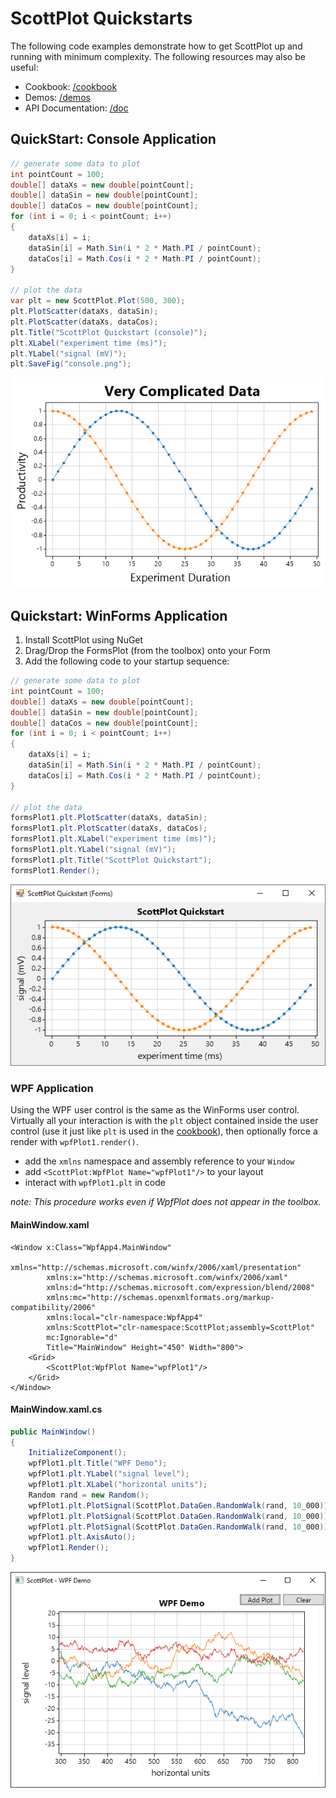 # ScottPlot Quickstarts

The following code examples demonstrate how to get ScottPlot up and running with minimum complexity. The following resources may also be useful:
* Cookbook: [/cookbook](/cookbook)
* Demos: [/demos](/demos)
* API Documentation: [/doc](/doc)

## QuickStart: Console Application

```cs
// generate some data to plot
int pointCount = 100;
double[] dataXs = new double[pointCount];
double[] dataSin = new double[pointCount];
double[] dataCos = new double[pointCount];
for (int i = 0; i < pointCount; i++)
{
    dataXs[i] = i;
    dataSin[i] = Math.Sin(i * 2 * Math.PI / pointCount);
    dataCos[i] = Math.Cos(i * 2 * Math.PI / pointCount);
}

// plot the data
var plt = new ScottPlot.Plot(500, 300);
plt.PlotScatter(dataXs, dataSin);
plt.PlotScatter(dataXs, dataCos);
plt.Title("ScottPlot Quickstart (console)");
plt.XLabel("experiment time (ms)");
plt.YLabel("signal (mV)");
plt.SaveFig("console.png");
```

![](console.png)

## Quickstart: WinForms Application

1. Install ScottPlot using NuGet
2. Drag/Drop the FormsPlot (from the toolbox) onto your Form
3. Add the following code to your startup sequence:

```cs
// generate some data to plot
int pointCount = 100;
double[] dataXs = new double[pointCount];
double[] dataSin = new double[pointCount];
double[] dataCos = new double[pointCount];
for (int i = 0; i < pointCount; i++)
{
	dataXs[i] = i;
	dataSin[i] = Math.Sin(i * 2 * Math.PI / pointCount);
	dataCos[i] = Math.Cos(i * 2 * Math.PI / pointCount);
}

// plot the data
formsPlot1.plt.PlotScatter(dataXs, dataSin);
formsPlot1.plt.PlotScatter(dataXs, dataCos);
formsPlot1.plt.XLabel("experiment time (ms)");
formsPlot1.plt.YLabel("signal (mV)");
formsPlot1.plt.Title("ScottPlot Quickstart");
formsPlot1.Render();
```

![](winforms.png)

### WPF Application

Using the WPF user control is the same as the WinForms user control. Virtually all your interaction is with the `plt` object contained inside the user control (use it just like `plt` is used in the [cookbook](/cookbook)), then optionally force a render with `wpfPlot1.render()`. 

* add the `xmlns` namespace and assembly reference to your `Window`
* add `<ScottPlot:WpfPlot Name="wpfPlot1"/>` to your layout
* interact with `wpfPlot1.plt` in code

_note: This procedure works even if WpfPlot does not appear in the toolbox._

#### MainWindow.xaml

```xaml
<Window x:Class="WpfApp4.MainWindow"
        xmlns="http://schemas.microsoft.com/winfx/2006/xaml/presentation"
        xmlns:x="http://schemas.microsoft.com/winfx/2006/xaml"
        xmlns:d="http://schemas.microsoft.com/expression/blend/2008"
        xmlns:mc="http://schemas.openxmlformats.org/markup-compatibility/2006"
        xmlns:local="clr-namespace:WpfApp4"
        xmlns:ScottPlot="clr-namespace:ScottPlot;assembly=ScottPlot"
        mc:Ignorable="d"
        Title="MainWindow" Height="450" Width="800">
    <Grid>
        <ScottPlot:WpfPlot Name="wpfPlot1"/>
    </Grid>
</Window>
```

#### MainWindow.xaml.cs

```cs
public MainWindow()
{
    InitializeComponent();
    wpfPlot1.plt.Title("WPF Demo");
    wpfPlot1.plt.YLabel("signal level");
    wpfPlot1.plt.XLabel("horizontal units");
    Random rand = new Random();
    wpfPlot1.plt.PlotSignal(ScottPlot.DataGen.RandomWalk(rand, 10_000));
    wpfPlot1.plt.PlotSignal(ScottPlot.DataGen.RandomWalk(rand, 10_000));
    wpfPlot1.plt.PlotSignal(ScottPlot.DataGen.RandomWalk(rand, 10_000));
    wpfPlot1.plt.AxisAuto();
    wpfPlot1.Render();
}
```

![](wpf.png)
